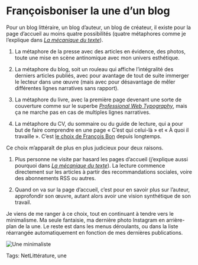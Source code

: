 # Françoisboniser la une d’un blog

Pour un blog littéraire, un blog d’auteur, un blog de créateur, il existe pour la page d’accueil au moins quatre possibilités (quatre métaphores comme je l’explique dans [*La mécanique du texte*](http://blog.tcrouzet.com/la-mecanique-du-texte/)).

1. La métaphore de la presse avec des articles en évidence, des photos, toute une mise en scène antinomique avec mon univers esthétique.

2. La métaphore du blog, soit un rouleau qui affiche l’intégralité des derniers articles publiés, avec pour avantage de tout de suite immerger le lecteur dans une œuvre (mais avec pour désavantage de mêler différentes lignes narratives sans rapport).

3. La métaphore du livre, avec la première page devenant une sorte de couverture comme sur le superbe [*Professional Web Typography*](https://prowebtype.com/), mais ça ne marche pas en cas de multiples lignes narratives.

4. La métaphore du CV, du sommaire ou du guide de lecture, qui a pour but de faire comprendre en une page « C’est qui celui-là » et « À quoi il travaille ». C’est [le choix de François Bon](http://www.tierslivre.net/) depuis longtemps.

Ce choix m’apparaît de plus en plus judicieux pour deux raisons.

1. Plus personne ne visite par hasard les pages d’accueil (j’explique aussi pourquoi dans [*La mécanique du texte*](http://blog.tcrouzet.com/la-mecanique-du-texte/)). La lecture commence directement sur les articles à partir des recommandations sociales, voire des abonnements RSS ou autres.

2. Quand on va sur la page d’accueil, c’est pour en savoir plus sur l’auteur, approfondir son œuvre, autant alors avoir une vision synthétique de son travail.

Je viens de me ranger à ce choix, tout en continuant à tendre vers le minimalisme. Ma seule fantaisie, ma dernière photo Instagram en arrière-plan de la une. Le reste est dans les menus déroulants, ou dans la liste réarrangée automatiquement en fonction de mes dernières publications.

![Une minimaliste](http://blog.tcrouzet.comhttps://tcrouzet.com/images_tc/2015/05/minimal-600x390.jpg)



Tags: NetLittérature, une